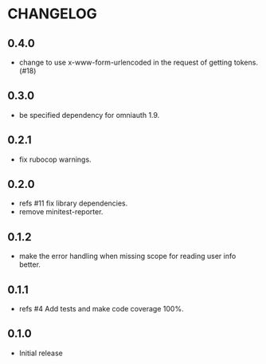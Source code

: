 # CHANGELOG

## 0.4.0

- change to use x-www-form-urlencoded in the request of getting tokens.(#18)

## 0.3.0

- be specified dependency for omniauth 1.9.

## 0.2.1

- fix rubocop warnings.

## 0.2.0

- refs #11 fix library dependencies.
- remove minitest-reporter.

## 0.1.2

- make the error handling when missing scope for reading user info better.

## 0.1.1

- refs #4 Add tests and make code coverage 100%.

## 0.1.0

- Initial release
